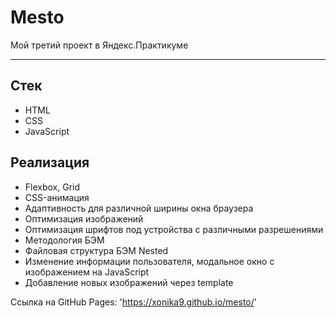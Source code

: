 # Mesto

Мой третий проект в Яндекс.Практикуме

---

## Стек

- HTML
- CSS
- JavaScript

## Реализация

- Flexbox, Grid
- CSS-анимация
- Адаптивность для различной ширины окна браузера
- Оптимизация изображений
- Оптимизация шрифтов под устройства с различными разрешениями
- Методология БЭМ
- Файловая структура БЭМ Nested
- Изменение информации пользователя, модальное окно с изображением на JavaScript
- Добавление новых изображений через template

Ссылка на GitHub Pages: 'https://xonika9.github.io/mesto/'
